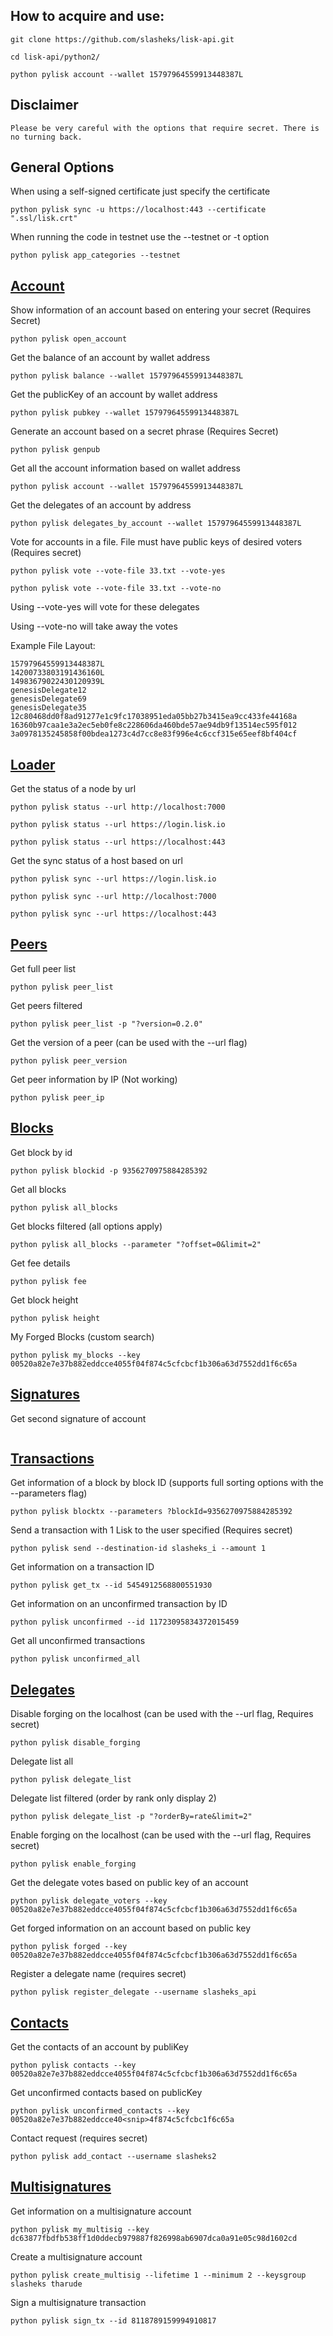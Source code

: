 ## How to acquire and use:


```
git clone https://github.com/slasheks/lisk-api.git

cd lisk-api/python2/

python pylisk account --wallet 15797964559913448387L

```

## Disclaimer

```
Please be very careful with the options that require secret. There is no turning back. 
```

## General Options

When using a self-signed certificate just specify the certificate

```
python pylisk sync -u https://localhost:443 --certificate ".ssl/lisk.crt" 

```

When running the code in testnet use the --testnet or -t option

```
python pylisk app_categories --testnet
```

## [Account](examples/Account.md)

Show information of an account based on entering your secret (Requires Secret)

```
python pylisk open_account
```

Get the balance of an account by wallet address

```
python pylisk balance --wallet 15797964559913448387L 
````

Get the publicKey of an account by wallet address

```
python pylisk pubkey --wallet 15797964559913448387L
```

Generate an account based on a secret phrase (Requires Secret)

```
python pylisk genpub
```

Get all the account information based on wallet address

```
python pylisk account --wallet 15797964559913448387L 
```

Get the delegates of an account by address

```
python pylisk delegates_by_account --wallet 15797964559913448387L
```

Vote for accounts in a file. File must have public keys of desired voters (Requires secret)


```
python pylisk vote --vote-file 33.txt --vote-yes
```

```
python pylisk vote --vote-file 33.txt --vote-no
```

Using --vote-yes will vote for these delegates

Using --vote-no will take away the votes

Example File Layout:

```
15797964559913448387L
14200733803191436160L
14983679022430120939L
genesisDelegate12
genesisDelegate69
genesisDelegate35
12c80468dd0f8ad91277e1c9fc17038951eda05bb27b3415ea9cc433fe44168a
16360b97caa1e3a2ec5eb0fe8c228606da460bde57ae94db9f13514ec595f012
3a0978135245858f00bdea1273c4d7cc8e83f996e4c6ccf315e65eef8bf404cf
```

## [Loader](examples/Loader.md)

Get the status of a node by url

```
python pylisk status --url http://localhost:7000
```

```
python pylisk status --url https://login.lisk.io
```

```
python pylisk status --url https://localhost:443
```

Get the sync status of a host based on url

```
python pylisk sync --url https://login.lisk.io
```

```
python pylisk sync --url http://localhost:7000
```

```
python pylisk sync --url https://localhost:443
```

## [Peers](examples/Peers.md)

Get full peer list

```
python pylisk peer_list
```

Get peers filtered

```
python pylisk peer_list -p "?version=0.2.0"
```

Get the version of a peer (can be used with the --url flag)

```
python pylisk peer_version
```

Get peer information by IP (Not working)

```
python pylisk peer_ip
```

## [Blocks](examples/Blocks.md)

Get block by id

```
python pylisk blockid -p 9356270975884285392
```

Get all blocks

```
python pylisk all_blocks
```

Get blocks filtered (all options apply)

```
python pylisk all_blocks --parameter "?offset=0&limit=2"

```

Get fee details
```
python pylisk fee
```

Get block height

```
python pylisk height
```

My Forged Blocks (custom search)

```
python pylisk my_blocks --key 00520a82e7e37b882eddcce4055f04f874c5cfcbcf1b306a63d7552dd1f6c65a
```

## [Signatures](examples/Signatures.md)

Get second signature of account

```

```

## [Transactions](examples/Transactions.md)

Get information of a block by block ID (supports full sorting options with the --parameters flag)

```
python pylisk blocktx --parameters ?blockId=9356270975884285392
````

Send a transaction with 1 Lisk to the user specified (Requires secret)

```
python pylisk send --destination-id slasheks_i --amount 1
````

Get information on a transaction ID

```
python pylisk get_tx --id 5454912568800551930
```

Get information on an unconfirmed transaction by ID

```
python pylisk unconfirmed --id 11723095834372015459
```

Get all unconfirmed transactions

```
python pylisk unconfirmed_all
````

## [Delegates](examples/Delegates.md)

Disable forging on the localhost (can be used with the --url flag, Requires secret)

```
python pylisk disable_forging
```

Delegate list all

```
python pylisk delegate_list
```

Delegate list filtered (order by rank only display 2)

```
python pylisk delegate_list -p "?orderBy=rate&limit=2"
```

Enable forging on the localhost (can be used with the --url flag, Requires secret)

```
python pylisk enable_forging
```

Get the delegate votes based on public key of an account

```
python pylisk delegate_voters --key 00520a82e7e37b882eddcce4055f04f874c5cfcbcf1b306a63d7552dd1f6c65a
```

Get forged information on an account based on public key

```
python pylisk forged --key 00520a82e7e37b882eddcce4055f04f874c5cfcbcf1b306a63d7552dd1f6c65a
```

Register a delegate name (requires secret)

```
python pylisk register_delegate --username slasheks_api
```

## [Contacts](examples/Contacts.md)

Get the contacts of an account by publiKey

```
python pylisk contacts --key 00520a82e7e37b882eddcce4055f04f874c5cfcbcf1b306a63d7552dd1f6c65a
```

Get unconfirmed contacts based on publicKey

```
python pylisk unconfirmed_contacts --key 00520a82e7e37b882eddcce40<snip>4f874c5cfcbc1f6c65a
```

Contact request (requires secret)

```
python pylisk add_contact --username slasheks2
```

## [Multisignatures](examples/Multisignatures.md)

Get information on a multisignature account

```
python pylisk my_multisig --key dc63877fbdfb538ff1d0ddecb979887f826998ab6907dca0a91e05c98d1602cd
```

Create a multisignature account

```
python pylisk create_multisig --lifetime 1 --minimum 2 --keysgroup slasheks tharude
```

Sign a multisignature transaction

```
python pylisk sign_tx --id 8118789159994910817 
```
